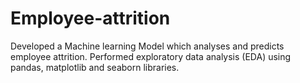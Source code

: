 # Employee-attrition
Developed a Machine learning Model which analyses and predicts employee attrition.
Performed exploratory data analysis (EDA) using pandas, matplotlib and seaborn libraries.
